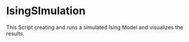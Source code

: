 # IsingSImulation

This Script creating and runs a simulated Ising Model and visualizes the results.
